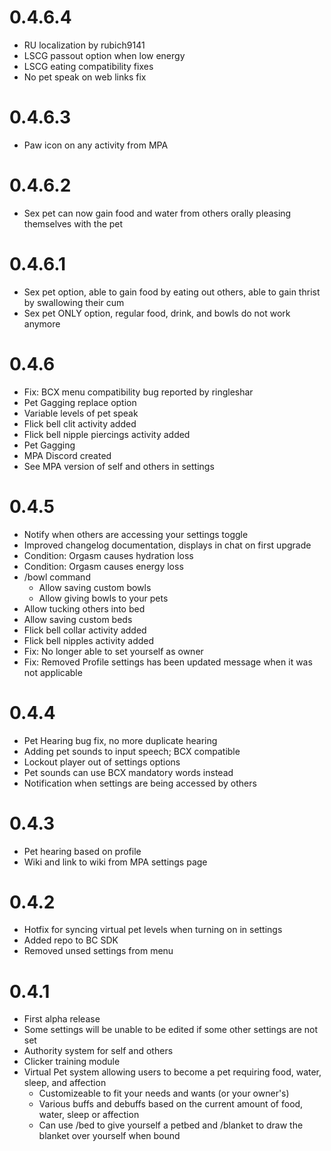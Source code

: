 # 0.4.6.4
- RU localization by rubich9141
- LSCG passout option when low energy
- LSCG eating compatibility fixes
- No pet speak on web links fix

# 0.4.6.3
- Paw icon on any activity from MPA

# 0.4.6.2
- Sex pet can now gain food and water from others orally pleasing themselves with the pet

# 0.4.6.1
- Sex pet option, able to gain food by eating out others, able to gain thrist by swallowing their cum
- Sex pet ONLY option, regular food, drink, and bowls do not work anymore

# 0.4.6
- Fix: BCX menu compatibility bug reported by ringleshar
- Pet Gagging replace option
- Variable levels of pet speak
- Flick bell clit activity added
- Flick bell nipple piercings activity added
- Pet Gagging
- MPA Discord created
- See MPA version of self and others in settings

# 0.4.5
- Notify when others are accessing your settings toggle
- Improved changelog documentation, displays in chat on first upgrade
- Condition: Orgasm causes hydration loss
- Condition: Orgasm causes energy loss
- /bowl command
    - Allow saving custom bowls
    - Allow giving bowls to your pets
- Allow tucking others into bed
- Allow saving custom beds
- Flick bell collar activity added
- Flick bell nipples activity added
- Fix: No longer able to set yourself as owner
- Fix: Removed Profile settings has been updated message when it was not applicable

# 0.4.4
- Pet Hearing bug fix, no more duplicate hearing
- Adding pet sounds to input speech; BCX compatible
- Lockout player out of settings options
- Pet sounds can use BCX mandatory words instead
- Notification when settings are being accessed by others

# 0.4.3
- Pet hearing based on profile
- Wiki and link to wiki from MPA settings page

# 0.4.2
- Hotfix for syncing virtual pet levels when turning on in settings
- Added repo to BC SDK
- Removed unsed settings from menu

# 0.4.1
- First alpha release
- Some settings will be unable to be edited if some other settings are not set
- Authority system for self and others
- Clicker training module
- Virtual Pet system allowing users to become a pet requiring food, water, sleep, and affection
    - Customizeable to fit your needs and wants (or your owner's)
    - Various buffs and debuffs based on the current amount of food, water, sleep or affection
    - Can use /bed to give yourself a petbed and /blanket to draw the blanket over yourself when bound